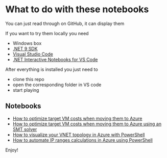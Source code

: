 # What to do with these notebooks

You can just read through on GitHub, it can display them

If you want to try them locally you need

- Windows box
- [.NET 9 SDK](https://dotnet.microsoft.com/en-us/download/dotnet/9.0)
- [Visual Studio Code](https://code.visualstudio.com/)
- [.NET Interactive Notebooks for VS Code](https://marketplace.visualstudio.com/items?itemName=ms-dotnettools.dotnet-interactive-vscode)

After everything is installed you just need to

- clone this repo
- open the corresponding folder in VS code
- start playing

## Notebooks

- [How to optimize target VM costs when moving them to Azure](./vmOptimization-basics.ipynb)
- [How to optimize target VM costs when moving them to Azure using an SMT solver](./vmOptimization-or-tools.ipynb)
- [How to visualize your VNET topology in Azure with PowerShell](./vnet-topology-visualization.ipynb)
- [How to automate IP ranges calculations in Azure using PowerShell](./ipmgmt.ipynb)

Enjoy!
